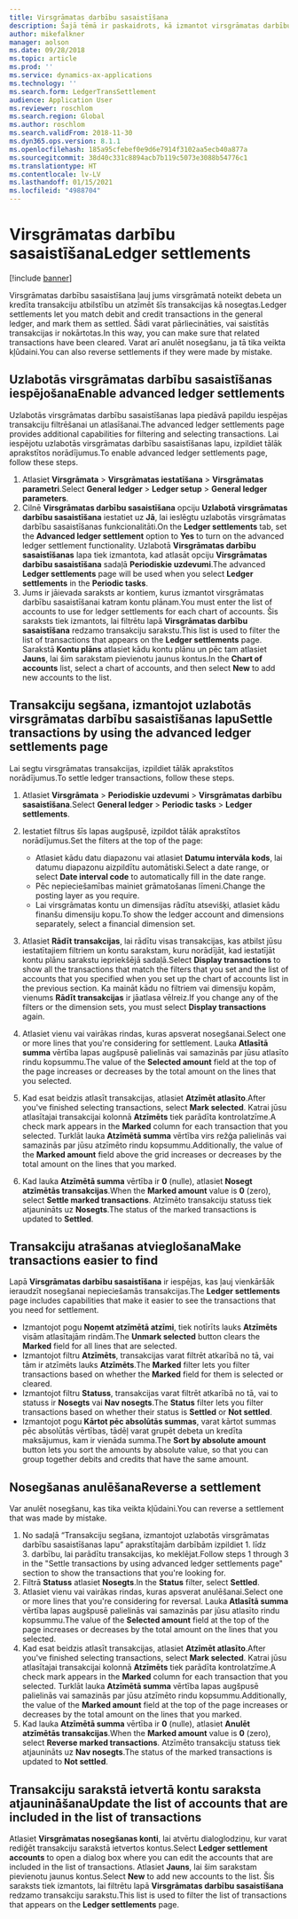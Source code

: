 ```yaml
---
title: Virsgrāmatas darbību sasaistīšana
description: Šajā tēmā ir paskaidrots, kā izmantot virsgrāmatas darbību sasaistīšanas lapu, lai segtu virsgrāmatas transakcijas un anulētu nosegšanu.
author: mikefalkner
manager: aolson
ms.date: 09/28/2018
ms.topic: article
ms.prod: ''
ms.service: dynamics-ax-applications
ms.technology: ''
ms.search.form: LedgerTransSettlement
audience: Application User
ms.reviewer: roschlom
ms.search.region: Global
ms.author: roschlom
ms.search.validFrom: 2018-11-30
ms.dyn365.ops.version: 8.1.1
ms.openlocfilehash: 185a95cfebef0e9d6e7914f3102aa5ecb40a877a
ms.sourcegitcommit: 38d40c331c8894acb7b119c5073e3088b54776c1
ms.translationtype: HT
ms.contentlocale: lv-LV
ms.lasthandoff: 01/15/2021
ms.locfileid: "4988704"
---
```

# <a name="ledger-settlements"></a><span data-ttu-id="c743b-103">Virsgrāmatas darbību sasaistīšana</span><span class="sxs-lookup"><span data-stu-id="c743b-103">Ledger settlements</span></span>

[!include [banner](../includes/banner.md)]

<span data-ttu-id="c743b-104">Virsgrāmatas darbību sasaistīšana ļauj jums virsgrāmatā noteikt debeta un kredīta transakciju atbilstību un atzīmēt šīs transakcijas kā nosegtas.</span><span class="sxs-lookup"><span data-stu-id="c743b-104">Ledger settlements let you match debit and credit transactions in the general ledger, and mark them as settled.</span></span> <span data-ttu-id="c743b-105">Šādi varat pārliecināties, vai saistītās transakcijas ir nokārtotas.</span><span class="sxs-lookup"><span data-stu-id="c743b-105">In this way, you can make sure that related transactions have been cleared.</span></span> <span data-ttu-id="c743b-106">Varat arī anulēt nosegšanu, ja tā tika veikta kļūdaini.</span><span class="sxs-lookup"><span data-stu-id="c743b-106">You can also reverse settlements if they were made by mistake.</span></span>

## <a name="enable-advanced-ledger-settlements"></a><span data-ttu-id="c743b-107">Uzlabotās virsgrāmatas darbību sasaistīšanas iespējošana</span><span class="sxs-lookup"><span data-stu-id="c743b-107">Enable advanced ledger settlements</span></span>

<span data-ttu-id="c743b-108">Uzlabotās virsgrāmatas darbību sasaistīšanas lapa piedāvā papildu iespējas transakciju filtrēšanai un atlasīšanai.</span><span class="sxs-lookup"><span data-stu-id="c743b-108">The advanced ledger settlements page provides additional capabilities for filtering and selecting transactions.</span></span> <span data-ttu-id="c743b-109">Lai iespējotu uzlabotās virsgrāmatas darbību sasaistīšanas lapu, izpildiet tālāk aprakstītos norādījumus.</span><span class="sxs-lookup"><span data-stu-id="c743b-109">To enable advanced ledger settlements page, follow these steps.</span></span>

1. <span data-ttu-id="c743b-110">Atlasiet **Virsgrāmata** \> **Virsgrāmatas iestatīšana** \> **Virsgrāmatas parametri**.</span><span class="sxs-lookup"><span data-stu-id="c743b-110">Select **General ledger** \> **Ledger setup** \> **General ledger parameters**.</span></span> 
2. <span data-ttu-id="c743b-111">Cilnē **Virsgrāmatas darbību sasaistīšana** opciju **Uzlabotā virsgrāmatas darbību sasaistīšana** iestatiet uz **Jā**, lai ieslēgtu uzlabotās virsgrāmatas darbību sasaistīšanas funkcionalitāti.</span><span class="sxs-lookup"><span data-stu-id="c743b-111">On the **Ledger settlements** tab, set the **Advanced ledger settlement** option to **Yes** to turn on the advanced ledger settlement functionality.</span></span> <span data-ttu-id="c743b-112">Uzlabotā **Virsgrāmatas darbību sasaistīšanas** lapa tiek izmantota, kad atlasāt opciju **Virsgrāmatas darbību sasaistīšana** sadaļā **Periodiskie uzdevumi**.</span><span class="sxs-lookup"><span data-stu-id="c743b-112">The advanced **Ledger settlements** page will be used when you select **Ledger settlements** in the **Periodic tasks**.</span></span> 
3. <span data-ttu-id="c743b-113">Jums ir jāievada saraksts ar kontiem, kurus izmantot virsgrāmatas darbību sasaistīšanai katram kontu plānam.</span><span class="sxs-lookup"><span data-stu-id="c743b-113">You must enter the list of accounts to use for ledger settlements for each chart of accounts.</span></span> <span data-ttu-id="c743b-114">Šis saraksts tiek izmantots, lai filtrētu lapā **Virsgrāmatas darbību sasaistīšana** redzamo transakciju sarakstu.</span><span class="sxs-lookup"><span data-stu-id="c743b-114">This list is used to filter the list of transactions that appears on the **Ledger settlements** page.</span></span> <span data-ttu-id="c743b-115">Sarakstā **Kontu plāns** atlasiet kādu kontu plānu un pēc tam atlasiet **Jauns**, lai šim sarakstam pievienotu jaunus kontus.</span><span class="sxs-lookup"><span data-stu-id="c743b-115">In the **Chart of accounts** list, select a chart of accounts, and then select **New** to add new accounts to the list.</span></span>

## <a name="settle-transactions-by-using-the-advanced-ledger-settlements-page"></a><span data-ttu-id="c743b-116">Transakciju segšana, izmantojot uzlabotās virsgrāmatas darbību sasaistīšanas lapu</span><span class="sxs-lookup"><span data-stu-id="c743b-116">Settle transactions by using the advanced ledger settlements page</span></span>

<span data-ttu-id="c743b-117">Lai segtu virsgrāmatas transakcijas, izpildiet tālāk aprakstītos norādījumus.</span><span class="sxs-lookup"><span data-stu-id="c743b-117">To settle ledger transactions, follow these steps.</span></span>

1. <span data-ttu-id="c743b-118">Atlasiet **Virsgrāmata** \> **Periodiskie uzdevumi** \> **Virsgrāmatas darbību sasaistīšana**.</span><span class="sxs-lookup"><span data-stu-id="c743b-118">Select **General ledger** \> **Periodic tasks** \> **Ledger settlements**.</span></span>
2. <span data-ttu-id="c743b-119">Iestatiet filtrus šīs lapas augšpusē, izpildot tālāk aprakstītos norādījumus.</span><span class="sxs-lookup"><span data-stu-id="c743b-119">Set the filters at the top of the page:</span></span>

    - <span data-ttu-id="c743b-120">Atlasiet kādu datu diapazonu vai atlasiet **Datumu intervāla kods**, lai datumu diapazonu aizpildītu automātiski.</span><span class="sxs-lookup"><span data-stu-id="c743b-120">Select a date range, or select **Date interval code** to automatically fill in the date range.</span></span>
    - <span data-ttu-id="c743b-121">Pēc nepieciešamības mainiet grāmatošanas līmeni.</span><span class="sxs-lookup"><span data-stu-id="c743b-121">Change the posting layer as you require.</span></span>
    - <span data-ttu-id="c743b-122">Lai virsgrāmatas kontu un dimensijas rādītu atsevišķi, atlasiet kādu finanšu dimensiju kopu.</span><span class="sxs-lookup"><span data-stu-id="c743b-122">To show the ledger account and dimensions separately, select a financial dimension set.</span></span>

3. <span data-ttu-id="c743b-123">Atlasiet **Rādīt transakcijas**, lai rādītu visas transakcijas, kas atbilst jūsu iestatītajiem filtriem un kontu sarakstam, kuru norādījāt, kad iestatījāt kontu plānu sarakstu iepriekšējā sadaļā.</span><span class="sxs-lookup"><span data-stu-id="c743b-123">Select **Display transactions** to show all the transactions that match the filters that you set and the list of accounts that you specified when you set up the chart of accounts list in the previous section.</span></span> <span data-ttu-id="c743b-124">Ka maināt kādu no filtriem vai dimensiju kopām, vienums **Rādīt transakcijas** ir jāatlasa vēlreiz.</span><span class="sxs-lookup"><span data-stu-id="c743b-124">If you change any of the filters or the dimension sets, you must select **Display transactions** again.</span></span>
4. <span data-ttu-id="c743b-125">Atlasiet vienu vai vairākas rindas, kuras apsverat nosegšanai.</span><span class="sxs-lookup"><span data-stu-id="c743b-125">Select one or more lines that you're considering for settlement.</span></span> <span data-ttu-id="c743b-126">Lauka **Atlasītā summa** vērtība lapas augšpusē palielinās vai samazinās par jūsu atlasīto rindu kopsummu.</span><span class="sxs-lookup"><span data-stu-id="c743b-126">The value of the **Selected amount** field at the top of the page increases or decreases by the total amount on the lines that you selected.</span></span>
5. <span data-ttu-id="c743b-127">Kad esat beidzis atlasīt transakcijas, atlasiet **Atzīmēt atlasīto**.</span><span class="sxs-lookup"><span data-stu-id="c743b-127">After you've finished selecting transactions, select **Mark selected**.</span></span> <span data-ttu-id="c743b-128">Katrai jūsu atlasītajai transakcijai kolonnā **Atzīmēts** tiek parādīta kontrolatzīme.</span><span class="sxs-lookup"><span data-stu-id="c743b-128">A check mark appears in the **Marked** column for each transaction that you selected.</span></span> <span data-ttu-id="c743b-129">Turklāt lauka **Atzīmētā summa** vērtība virs režģa palielinās vai samazinās par jūsu atzīmēto rindu kopsummu.</span><span class="sxs-lookup"><span data-stu-id="c743b-129">Additionally, the value of the **Marked amount** field above the grid increases or decreases by the total amount on the lines that you marked.</span></span>
6. <span data-ttu-id="c743b-130">Kad lauka **Atzīmētā summa** vērtība ir **0** (nulle), atlasiet **Nosegt atzīmētās transakcijas**.</span><span class="sxs-lookup"><span data-stu-id="c743b-130">When the **Marked amount** value is **0** (zero), select **Settle marked transactions**.</span></span> <span data-ttu-id="c743b-131">Atzīmēto transakciju statuss tiek atjaunināts uz **Nosegts**.</span><span class="sxs-lookup"><span data-stu-id="c743b-131">The status of the marked transactions is updated to **Settled**.</span></span>

## <a name="make-transactions-easier-to-find"></a><span data-ttu-id="c743b-132">Transakciju atrašanas atvieglošana</span><span class="sxs-lookup"><span data-stu-id="c743b-132">Make transactions easier to find</span></span>

<span data-ttu-id="c743b-133">Lapā **Virsgrāmatas darbību sasaistīšana** ir iespējas, kas ļauj vienkāršāk ieraudzīt nosegšanai nepieciešamās transakcijas.</span><span class="sxs-lookup"><span data-stu-id="c743b-133">The **Ledger settlements** page includes capabilities that make it easier to see the transactions that you need for settlement.</span></span>

- <span data-ttu-id="c743b-134">Izmantojot pogu **Noņemt atzīmētā atzīmi**, tiek notīrīts lauks **Atzīmēts** visām atlasītajām rindām.</span><span class="sxs-lookup"><span data-stu-id="c743b-134">The **Unmark selected** button clears the **Marked** field for all lines that are selected.</span></span>
- <span data-ttu-id="c743b-135">Izmantojot filtru **Atzīmēts**, transakcijas varat filtrēt atkarībā no tā, vai tām ir atzīmēts lauks **Atzīmēts**.</span><span class="sxs-lookup"><span data-stu-id="c743b-135">The **Marked** filter lets you filter transactions based on whether the **Marked** field for them is selected or cleared.</span></span>
- <span data-ttu-id="c743b-136">Izmantojot filtru **Statuss**, transakcijas varat filtrēt atkarībā no tā, vai to statuss ir **Nosegts** vai **Nav nosegts**.</span><span class="sxs-lookup"><span data-stu-id="c743b-136">The **Status** filter lets you filter transactions based on whether their status is **Settled** or **Not settled**.</span></span>
- <span data-ttu-id="c743b-137">Izmantojot pogu **Kārtot pēc absolūtās summas**, varat kārtot summas pēc absolūtās vērtības, tādēļ varat grupēt debeta un kredīta maksājumus, kam ir vienāda summa.</span><span class="sxs-lookup"><span data-stu-id="c743b-137">The **Sort by absolute amount** button lets you sort the amounts by absolute value, so that you can group together debits and credits that have the same amount.</span></span>

## <a name="reverse-a-settlement"></a><span data-ttu-id="c743b-138">Nosegšanas anulēšana</span><span class="sxs-lookup"><span data-stu-id="c743b-138">Reverse a settlement</span></span>

<span data-ttu-id="c743b-139">Var anulēt nosegšanu, kas tika veikta kļūdaini.</span><span class="sxs-lookup"><span data-stu-id="c743b-139">You can reverse a settlement that was made by mistake.</span></span>

1. <span data-ttu-id="c743b-140">No sadaļā “Transakciju segšana, izmantojot uzlabotās virsgrāmatas darbību sasaistīšanas lapu” aprakstītajām darbībām izpildiet 1. līdz 3. darbību, lai parādītu transakcijas, ko meklējat.</span><span class="sxs-lookup"><span data-stu-id="c743b-140">Follow steps 1 through 3 in the "Settle transactions by using advanced ledger settlements page" section to show the transactions that you're looking for.</span></span>
2. <span data-ttu-id="c743b-141">Filtrā **Statuss** atlasiet **Nosegts**.</span><span class="sxs-lookup"><span data-stu-id="c743b-141">In the **Status** filter, select **Settled**.</span></span>
3. <span data-ttu-id="c743b-142">Atlasiet vienu vai vairākas rindas, kuras apsverat anulēšanai.</span><span class="sxs-lookup"><span data-stu-id="c743b-142">Select one or more lines that you're considering for reversal.</span></span> <span data-ttu-id="c743b-143">Lauka **Atlasītā summa** vērtība lapas augšpusē palielinās vai samazinās par jūsu atlasīto rindu kopsummu.</span><span class="sxs-lookup"><span data-stu-id="c743b-143">The value of the **Selected amount** field at the top of the page increases or decreases by the total amount on the lines that you selected.</span></span>
4. <span data-ttu-id="c743b-144">Kad esat beidzis atlasīt transakcijas, atlasiet **Atzīmēt atlasīto**.</span><span class="sxs-lookup"><span data-stu-id="c743b-144">After you've finished selecting transactions, select **Mark selected**.</span></span> <span data-ttu-id="c743b-145">Katrai jūsu atlasītajai transakcijai kolonnā **Atzīmēts** tiek parādīta kontrolatzīme.</span><span class="sxs-lookup"><span data-stu-id="c743b-145">A check mark appears in the **Marked** column for each transaction that you selected.</span></span> <span data-ttu-id="c743b-146">Turklāt lauka **Atzīmētā summa** vērtība lapas augšpusē palielinās vai samazinās par jūsu atzīmēto rindu kopsummu.</span><span class="sxs-lookup"><span data-stu-id="c743b-146">Additionally, the value of the **Marked amount** field at the top of the page increases or decreases by the total amount on the lines that you marked.</span></span>
5. <span data-ttu-id="c743b-147">Kad lauka **Atzīmētā summa** vērtība ir **0** (nulle), atlasiet **Anulēt atzīmētās transakcijas**.</span><span class="sxs-lookup"><span data-stu-id="c743b-147">When the **Marked amount** value is **0** (zero), select **Reverse marked transactions**.</span></span> <span data-ttu-id="c743b-148">Atzīmēto transakciju statuss tiek atjaunināts uz **Nav nosegts**.</span><span class="sxs-lookup"><span data-stu-id="c743b-148">The status of the marked transactions is updated to **Not settled**.</span></span>

## <a name="update-the-list-of-accounts-that-are-included-in-the-list-of-transactions"></a><span data-ttu-id="c743b-149">Transakciju sarakstā ietvertā kontu saraksta atjaunināšana</span><span class="sxs-lookup"><span data-stu-id="c743b-149">Update the list of accounts that are included in the list of transactions</span></span>

<span data-ttu-id="c743b-150">Atlasiet **Virsgrāmatas nosegšanas konti**, lai atvērtu dialoglodziņu, kur varat rediģēt transakciju sarakstā ietvertos kontus.</span><span class="sxs-lookup"><span data-stu-id="c743b-150">Select **Ledger settlement accounts** to open a dialog box where you can edit the accounts that are included in the list of transactions.</span></span> <span data-ttu-id="c743b-151">Atlasiet **Jauns**, lai šim sarakstam pievienotu jaunus kontus.</span><span class="sxs-lookup"><span data-stu-id="c743b-151">Select **New** to add new accounts to the list.</span></span> <span data-ttu-id="c743b-152">Šis saraksts tiek izmantots, lai filtrētu lapā **Virsgrāmatas darbību sasaistīšana** redzamo transakciju sarakstu.</span><span class="sxs-lookup"><span data-stu-id="c743b-152">This list is used to filter the list of transactions that appears on the **Ledger settlements** page.</span></span>
